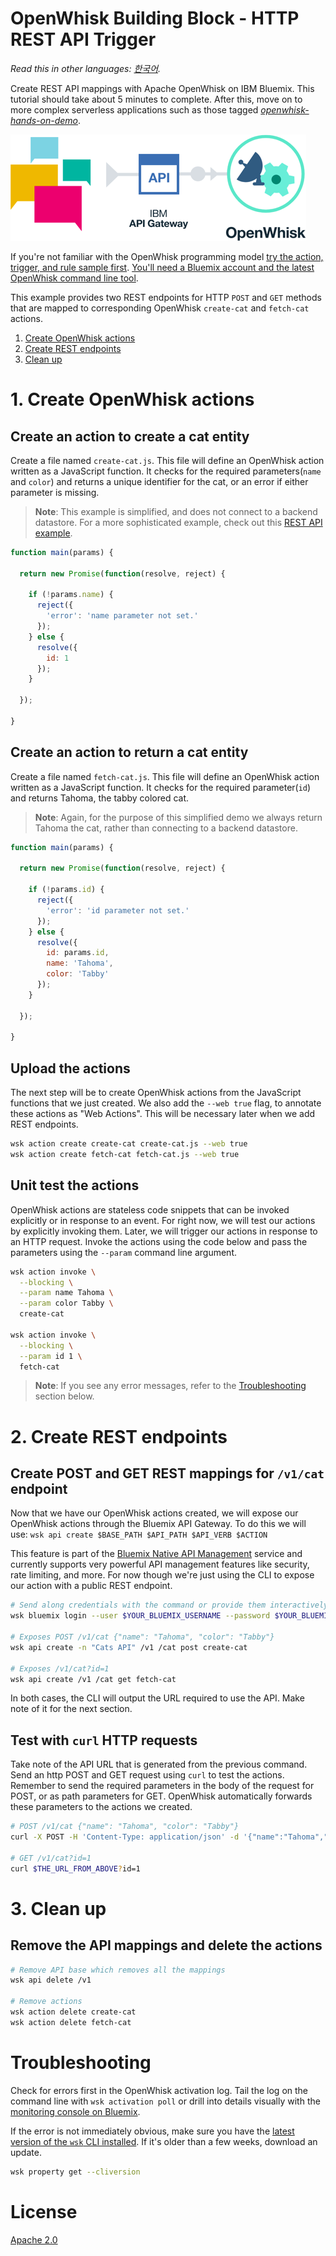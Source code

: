 # OpenWhisk Building Block - HTTP REST API Trigger

*Read this in other languages: [한국어](README-ko.md).*

Create REST API mappings with Apache OpenWhisk on IBM Bluemix. This tutorial should take about 5 minutes to complete. After this, move on to more complex serverless applications such as those tagged [_openwhisk-hands-on-demo_](https://github.com/search?q=topic%3Aopenwhisk-hands-on-demo+org%3AIBM&type=Repositories).

![Sample Architecture](openwhisk-rest-api-trigger.png)

If you're not familiar with the OpenWhisk programming model [try the action, trigger, and rule sample first](https://github.com/IBM/openwhisk-action-trigger-rule). [You'll need a Bluemix account and the latest OpenWhisk command line tool](https://github.com/IBM/openwhisk-action-trigger-rule/blob/master/docs/OPENWHISK.md).

This example provides two REST endpoints for HTTP `POST` and `GET` methods that are mapped to corresponding OpenWhisk `create-cat` and `fetch-cat` actions.

1. [Create OpenWhisk actions](#1-create-openwhisk-actions)
2. [Create REST endpoints](#2-create-rest-endpoints)
4. [Clean up](#3-clean-up)

# 1. Create OpenWhisk actions
## Create an action to create a cat entity
Create a file named `create-cat.js`. This file will define an OpenWhisk action written as a JavaScript function. It checks for the required parameters(`name` and `color`) and returns a unique identifier for the cat, or an error if either parameter is missing.
> **Note**: This example is simplified, and does not connect to a backend datastore. For a more sophisticated example, check out this [REST API example](https://github.com/IBM/openwhisk-serverless-apis).

```javascript
function main(params) {

  return new Promise(function(resolve, reject) {

    if (!params.name) {
      reject({
        'error': 'name parameter not set.'
      });
    } else {
      resolve({
        id: 1
      });
    }

  });

}
```

## Create an action to return a cat entity
Create a file named `fetch-cat.js`. This file will define an OpenWhisk action written as a JavaScript function. It checks for the required parameter(`id`) and returns Tahoma, the tabby colored cat.
> **Note**: Again, for the purpose of this simplified demo we always return Tahoma the cat, rather than connecting to a backend datastore.

```javascript
function main(params) {

  return new Promise(function(resolve, reject) {

    if (!params.id) {
      reject({
        'error': 'id parameter not set.'
      });
    } else {
      resolve({
        id: params.id,
        name: 'Tahoma',
        color: 'Tabby'
      });
    }

  });

}
```

## Upload the actions
The next step will be to create OpenWhisk actions from the JavaScript functions that we just created. We also add the `--web true` flag, to annotate these actions as "Web Actions". This will be necessary later when we add REST endpoints.
```bash
wsk action create create-cat create-cat.js --web true
wsk action create fetch-cat fetch-cat.js --web true
```

## Unit test the actions
OpenWhisk actions are stateless code snippets that can be invoked explicitly or in response to an event. For right now, we will test our actions by explicitly invoking them. Later, we will trigger our actions in response to an HTTP request. Invoke the actions using the code below and pass the parameters using the `--param` command line argument.

```bash
wsk action invoke \
  --blocking \
  --param name Tahoma \
  --param color Tabby \
  create-cat

wsk action invoke \
  --blocking \
  --param id 1 \
  fetch-cat
```

> **Note**: If you see any error messages, refer to the [Troubleshooting](#troubleshooting) section below.

# 2. Create REST endpoints
## Create POST and GET REST mappings for `/v1/cat` endpoint
Now that we have our OpenWhisk actions created, we will expose our OpenWhisk actions through the Bluemix API Gateway. To do this we will use: `wsk api create $BASE_PATH $API_PATH $API_VERB $ACTION `

This feature is part of the [Bluemix Native API Management](https://console.ng.bluemix.net/docs/openwhisk/openwhisk_apigateway.html#openwhisk_apigateway) service and currently supports very powerful API management features like security, rate limiting, and more. For now though we're just using the CLI to expose our action with a public REST endpoint.

```bash
# Send along credentials with the command or provide them interactively
wsk bluemix login --user $YOUR_BLUEMIX_USERNAME --password $YOUR_BLUEMIX_PASSWORD

# Exposes POST /v1/cat {"name": "Tahoma", "color": "Tabby"}
wsk api create -n "Cats API" /v1 /cat post create-cat

# Exposes /v1/cat?id=1
wsk api create /v1 /cat get fetch-cat
```
In both cases, the CLI will output the URL required to use the API. Make note of it for the next section.

## Test with `curl` HTTP requests
Take note of the API URL that is generated from the previous command. Send an http POST and GET request using `curl` to test the actions. Remember to send the required parameters in the body of the request for POST, or as path parameters for GET. OpenWhisk automatically forwards these parameters to the actions we created.

```bash
# POST /v1/cat {"name": "Tahoma", "color": "Tabby"}
curl -X POST -H 'Content-Type: application/json' -d '{"name":"Tahoma","color":"Tabby"}' $THE_URL_FROM_ABOVE

# GET /v1/cat?id=1
curl $THE_URL_FROM_ABOVE?id=1
```

# 3. Clean up
## Remove the API mappings and delete the actions

```bash
# Remove API base which removes all the mappings
wsk api delete /v1

# Remove actions
wsk action delete create-cat
wsk action delete fetch-cat
```

# Troubleshooting
Check for errors first in the OpenWhisk activation log. Tail the log on the command line with `wsk activation poll` or drill into details visually with the [monitoring console on Bluemix](https://console.ng.bluemix.net/openwhisk/dashboard).

If the error is not immediately obvious, make sure you have the [latest version of the `wsk` CLI installed](https://console.ng.bluemix.net/openwhisk/learn/cli). If it's older than a few weeks, download an update.
```bash
wsk property get --cliversion
```

# License
[Apache 2.0](LICENSE.txt)
